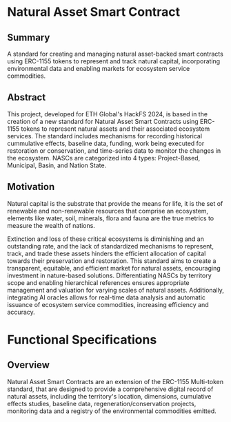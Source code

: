 # Natural Asset Smart Contract

## Summary
A standard for creating and managing natural asset-backed smart contracts using ERC-1155 tokens to represent and track natural capital, incorporating environmental data and enabling markets for ecosystem service commodities.

## Abstract
This project, developed for ETH Global's HackFS 2024, is based in the creation of a new standard for Natural Asset Smart Contracts using ERC-1155 tokens to represent natural assets and their associated ecosystem services.  The standard includes mechanisms for recording historical cummulative effects, baseline data, funding, work being executed for restoration or conservation, and time-series data to monitor the changes in the ecosystem.  NASCs are categorized into 4 types: Project-Based, Municipal, Basin, and Nation State.

## Motivation
Natural capital is the substrate that provide the means for life, it is the set of renewable and non-renewable resources that comprise an ecosystem, elements like water, soil, minerals, flora and fauna are the true metrics to measure the wealth of nations.

Extinction and loss of these critical ecosystems is diminishing and an outstanding rate, and the lack of standardized mechanisms to represent, track, and trade these assets hinders the efficient allocation of capital towards their preservation and restoration. This standard aims to create a transparent, equitable, and efficient market for natural assets, encouraging investment in nature-based solutions. Differentiating NASCs by territory scope and enabling hierarchical references ensures appropriate management and valuation for varying scales of natural assets. Additionally, integrating AI oracles allows for real-time data analysis and automatic issuance of ecosystem service commodities, increasing efficiency and accuracy.

# Functional Specifications

## Overview
Natural Asset Smart Contracts are an extension of the ERC-1155 Multi-token standard, that are designed to provide a comprehensive digital record of natural assets, including the territory's location, dimensions, cumulative effects studies, baseline data, regeneration/conservation projects, monitoring data and a registry of the environmental commodities emitted.

